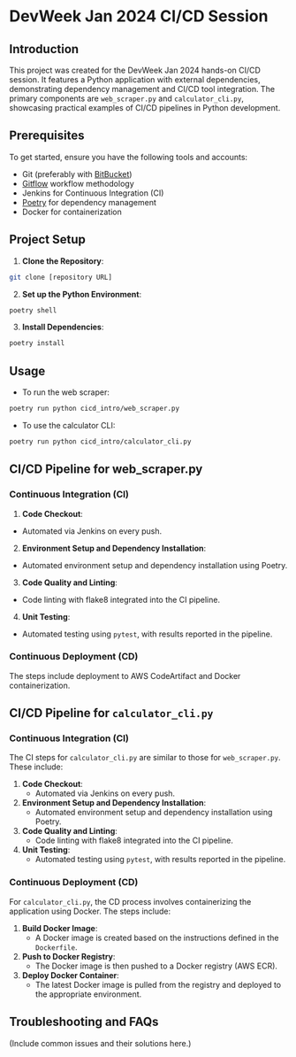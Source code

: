 # DevWeek Jan 2024 CI/CD Session

## Introduction
This project was created for the DevWeek Jan 2024 hands-on CI/CD session. It features a Python application with external dependencies, demonstrating dependency management and CI/CD tool integration. The primary components are `web_scraper.py` and `calculator_cli.py`, showcasing practical examples of CI/CD pipelines in Python development.

## Prerequisites
To get started, ensure you have the following tools and accounts:
- Git (preferably with [BitBucket](https://bitbucket.org/))
- [Gitflow](https://github.com/nvie/gitflow) workflow methodology
- Jenkins for Continuous Integration (CI)
- [Poetry](https://python-poetry.org/) for dependency management
- Docker for containerization

## Project Setup
1. **Clone the Repository**: 

```bash
git clone [repository URL]
```
2. **Set up the Python Environment**:

```bash
poetry shell
```
3. **Install Dependencies**:

```bash
poetry install
```

## Usage
- To run the web scraper:

```bash
poetry run python cicd_intro/web_scraper.py
```
- To use the calculator CLI:
```bash
poetry run python cicd_intro/calculator_cli.py
```


## CI/CD Pipeline for web_scraper.py
### Continuous Integration (CI)
1. **Code Checkout**: 
 - Automated via Jenkins on every push.
2. **Environment Setup and Dependency Installation**:
 - Automated environment setup and dependency installation using Poetry.
3. **Code Quality and Linting**:
 - Code linting with flake8 integrated into the CI pipeline.
4. **Unit Testing**:
 - Automated testing using `pytest`, with results reported in the pipeline.

### Continuous Deployment (CD)
The steps include deployment to AWS CodeArtifact and Docker containerization. 


## CI/CD Pipeline for `calculator_cli.py`

### Continuous Integration (CI)
The CI steps for `calculator_cli.py` are similar to those for `web_scraper.py`. These include:

1. **Code Checkout**: 
   - Automated via Jenkins on every push. 
2. **Environment Setup and Dependency Installation**:
   - Automated environment setup and dependency installation using Poetry.
3. **Code Quality and Linting**:
   - Code linting with flake8 integrated into the CI pipeline.
4. **Unit Testing**:
   - Automated testing using `pytest`, with results reported in the pipeline.

### Continuous Deployment (CD)
For `calculator_cli.py`, the CD process involves containerizing the application using Docker. The steps include:

1. **Build Docker Image**:
   - A Docker image is created based on the instructions defined in the `Dockerfile`.
2. **Push to Docker Registry**:
   - The Docker image is then pushed to a Docker registry (AWS ECR).
3. **Deploy Docker Container**:
   - The latest Docker image is pulled from the registry and deployed to the appropriate environment.


## Troubleshooting and FAQs
(Include common issues and their solutions here.)



